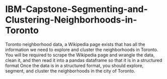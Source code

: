 # IBM-Capstone-Segmenting-and-Clustering-Neighborhoods-in-Toronto
Toronto neighborhood data, a Wikipedia page exists that has all the information we need to explore and cluster the neighborhoods in Toronto. You will be required to scrape the Wikipedia page and wrangle the data, clean it, and then read it into a pandas dataframe so that it is in a structured format
Once the data is in a structured format, you should explore, segment, and cluster the neighborhoods in the city of Toronto.
